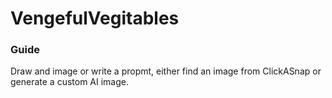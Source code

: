 # VengefulVegitables

### Guide
Draw and image or write a propmt, either find an image from ClickASnap or generate a custom AI image.
